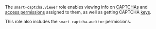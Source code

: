 The `smart-captcha.viewer` role enables viewing info on [CAPTCHAs](../../smartcaptcha/concepts/validation.md) and [access permissions](../../iam/concepts/access-control/index.md) assigned to them, as well as getting CAPTCHA [keys](../../smartcaptcha/concepts/keys.md).

This role also includes the `smart-captcha.auditor` permissions.
